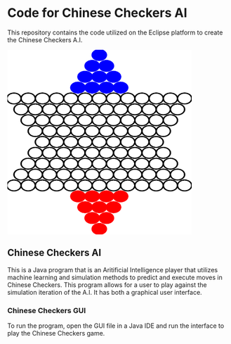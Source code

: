 # Code for Chinese Checkers AI
This repository contains the code utilized on the Eclipse platform to create the Chinese Checkers A.I.

<img align="center" width="420" height="420" src="ChineseCheckersBoard.PNG">

## Chinese Checkers AI
This is a Java program that is an Aritificial Intelligence player that utilizes machine learning and simulation methods to predict and execute moves in Chinese Checkers. This program allows for a user to play against the simulation iteration of the A.I.
It has both a graphical user interface.
### Chinese Checkers GUI
To run the program, open the GUI file in a Java IDE and run the interface to play the Chinese Checkers game.
